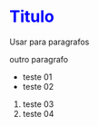 <!DOCTYPE html>
<html>
<head>
<meta charset="UTF-8"/>
</head>
<body>
<h1><font color="blue">Titulo</font></h1>
<p>Usar para paragrafos</p>
<p>outro paragrafo</p>
<ul>
<li>teste 01</li>
<li>teste 02</li>
</ul>
<ol>
<li>teste 03</li>
<li>teste 04</li>
</ol>
</font>
</body>





  
</body>
</html>
